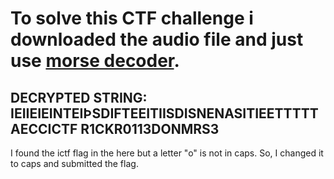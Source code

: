 # To solve this CTF challenge i downloaded the audio file and just use [morse decoder](https://morsecode.world/international/decoder/audio-decoder-adaptive.html).

## **DECRYPTED STRING: **IEIIEIEINTEIÞSDIFTEEITIISDISNENASITIEETTTTTAECC**ICTF R1CKR0113DONMRS3**

I found the ictf flag in the here but a letter "o" is not in caps. So, I changed
it to caps and submitted the flag.
